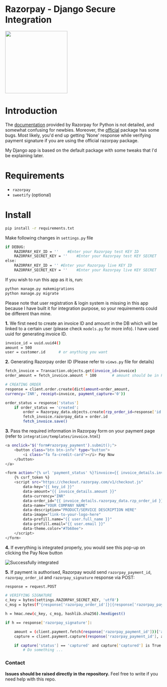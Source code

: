 # Razorpay - Django Secure Integration

<img src="https://upload.wikimedia.org/wikipedia/en/8/89/Razorpay_logo.svg" width="200px">



# Introduction

The [documentation](https://razorpay.com/docs/payment-gateway/server-integration/python/) provided by Razorpay for Python is not detailed, and somewhat confusing for newbies. Moreover, the [official](https://pypi.org/project/razorpay/) package has some bugs. Most likely, you'd end up getting 'None' response while verifying payment signature if you are using the official razorpay package.

My Django app is based on the default package with some tweaks that I'd be explaining later.

# Requirements
- `razorpay`
- `sweetify`    (optional)

# Install
```bash
pip install -r requirements.txt
```
Make following changes in `settings.py` file
```bash
if DEBUG:
    RAZORPAY_KEY_ID = ''    #Enter your Razorpay test KEY ID
    RAZORPAY_SECRET_KEY = ''    #Enter your Razorpay test KEY SECRET
else:
    RAZORPAY_KEY_ID = '' #Enter your Razorpay live KEY ID
    RAZORPAY_SECRET_KEY = ''    #Enter your Razorpay live KEY SECRET
```

If you wish to run this app as it is, run:
```bash
python manage.py makemigrations
python manage.py migrate
```
Please note that user registration & login system is missing in this app because I have built it for integration purpose, so your requirements could be different than mine.

**1.** We first need to create an invoice ID and amount in the DB which will be linked to a certain user (please check `models.py` for more info). I have used uuid for generating invoice ID.
```bash
invoice_id = uuid.uuid4()
amount = 500
user = customer.id      # or anything you want
```
**2.** Generating Razorpay order ID (Please refer to `views.py` file for details)
```bash
fetch_invoice = Transaction.objects.get(invoice_id=invoice)
order_amount = fetch_invoice.amount * 100       # amount should be in Paise

# CREATING ORDER
response = client.order.create(dict(amount=order_amount, 
currency='INR', receipt=invoice, payment_capture='0'))

order_status = response['status']
    if order_status == 'created':
        order = Razorpay_data.objects.create(rzp_order_id=response['id'])
        fetch_invoice.razorpay_data = order.id
        fetch_invoice.save()
```

**3.** Pass the required information in Razorpay form on your payment page (refer to `integration/templates/invoice.html`)
```bash
<a onclick="$('form#razorpay_payment').submit();">
    <button class="btn btn-info" type="button">
        <i class="fa fa-credit-card"></i> Pay Now
    </button>
</a>

<form action="{% url 'payment_status' %}?invoice={{ invoice_details.invoice_id }}" method="POST" name="razorpay_payment" id="razorpay_payment">
    {% csrf_token %}
    <script src="https://checkout.razorpay.com/v1/checkout.js"
        data-key="{{ key_id }}"
        data-amount="{{ invoice_details.amount }}"
        data-currency="INR"
        data-order_id="{{ invoice_details.razorpay_data.rzp_order_id }}"
        data-name="YOUR COMPANY NAME"
        data-description="PRODUCT/SERVICE DESCRIPTION HERE"
        data-image="link-to-your-logo-here"
        data-prefill.name="{{ user.full_name }}"
        data-prefill.email="{{ user.email }}"
        data-theme.color="#7b68ee">
    </script>
</form>
```

**4.** If everything is integrated properly, you would see this pop-up on clicking the Pay Now button

![Successfully integrated](https://github.com/ohlc-ai/razorpay-django/blob/master/static/payments.png?raw=true)

**5.** If payment is authorised, Razorpay would send `razorpay_payment_id`, `razorpay_order_id` and `razorpay_signature` response via POST:

```bash
response = request.POST

# VERIFYING SIGNATURE
c_key = bytes(settings.RAZORPAY_SECRET_KEY, 'utf8')
c_msg = bytes(f"{response['razorpay_order_id']}|{response['razorpay_payment_id']}", 'utf8')

h = hmac.new(c_key, c_msg, hashlib.sha256).hexdigest()

if h == response['razorpay_signature']:

    amount = (client.payment.fetch(response['razorpay_payment_id']))['amount']     # Getting amount for capturing payment
    capture = client.payment.capture(response['razorpay_payment_id'], amount)     # Capturing payment

    if capture['status'] == 'captured' and capture['captured'] is True:
        # Do something ...
```

### Contact

**Issues should be raised directly in the repository.** Feel free to write if you need help with this repo.
